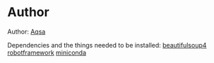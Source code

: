 #  Author

Author: [Aqsa](https://github.com/AlAqsaRetoW)


Dependencies and the things needed to be installed:
[beautifulsoup4](https://pypi.org/project/beautifulsoup4/)
[robotframework](https://docs.robotframework.org/docs/getting_started/ide)
[miniconda](https://docs.conda.io/en/latest/miniconda.html)
